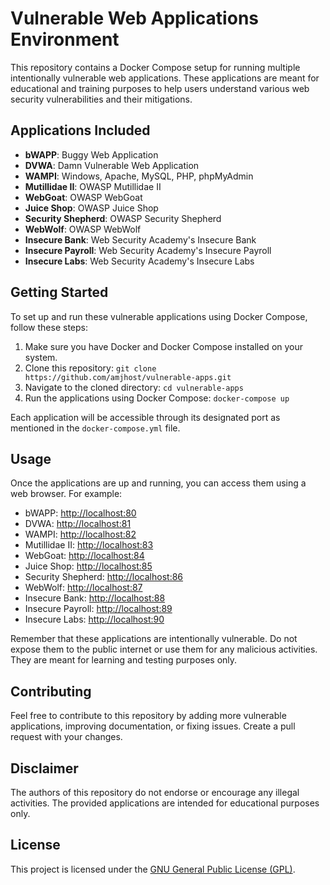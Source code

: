 # Vulnerable Web Applications Environment

This repository contains a Docker Compose setup for running multiple intentionally vulnerable web applications. These applications are meant for educational and training purposes to help users understand various web security vulnerabilities and their mitigations.

## Applications Included

- **bWAPP**: Buggy Web Application
- **DVWA**: Damn Vulnerable Web Application
- **WAMPI**: Windows, Apache, MySQL, PHP, phpMyAdmin
- **Mutillidae II**: OWASP Mutillidae II
- **WebGoat**: OWASP WebGoat
- **Juice Shop**: OWASP Juice Shop
- **Security Shepherd**: OWASP Security Shepherd
- **WebWolf**: OWASP WebWolf
- **Insecure Bank**: Web Security Academy's Insecure Bank
- **Insecure Payroll**: Web Security Academy's Insecure Payroll
- **Insecure Labs**: Web Security Academy's Insecure Labs

## Getting Started

To set up and run these vulnerable applications using Docker Compose, follow these steps:

1. Make sure you have Docker and Docker Compose installed on your system.
2. Clone this repository: `git clone https://github.com/amjhost/vulnerable-apps.git`
3. Navigate to the cloned directory: `cd vulnerable-apps`
4. Run the applications using Docker Compose: `docker-compose up`

Each application will be accessible through its designated port as mentioned in the `docker-compose.yml` file.

## Usage

Once the applications are up and running, you can access them using a web browser. For example:

- bWAPP: [http://localhost:80](http://localhost:80)
- DVWA: [http://localhost:81](http://localhost:81)
- WAMPI: [http://localhost:82](http://localhost:82)
- Mutillidae II: [http://localhost:83](http://localhost:83)
- WebGoat: [http://localhost:84](http://localhost:84)
- Juice Shop: [http://localhost:85](http://localhost:85)
- Security Shepherd: [http://localhost:86](http://localhost:86)
- WebWolf: [http://localhost:87](http://localhost:87)
- Insecure Bank: [http://localhost:88](http://localhost:88)
- Insecure Payroll: [http://localhost:89](http://localhost:89)
- Insecure Labs: [http://localhost:90](http://localhost:90)

Remember that these applications are intentionally vulnerable. Do not expose them to the public internet or use them for any malicious activities. They are meant for learning and testing purposes only.

## Contributing

Feel free to contribute to this repository by adding more vulnerable applications, improving documentation, or fixing issues. Create a pull request with your changes.

## Disclaimer

The authors of this repository do not endorse or encourage any illegal activities. The provided applications are intended for educational purposes only.

## License

This project is licensed under the [GNU General Public License (GPL)](LICENSE).
